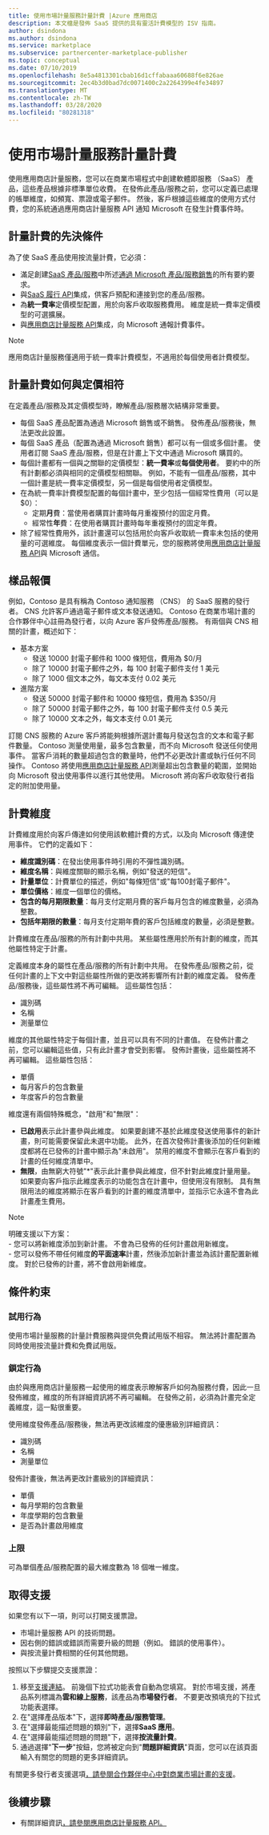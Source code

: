 ```yaml
---
title: 使用市場計量服務計量計費 |Azure 應用商店
description: 本文檔是發佈 SaaS 提供的具有靈活計費模型的 ISV 指南。
author: dsindona
ms.author: dsindona
ms.service: marketplace
ms.subservice: partnercenter-marketplace-publisher
ms.topic: conceptual
ms.date: 07/10/2019
ms.openlocfilehash: 8e5a4813301cbab16d1cffabaaa60688f6e826ae
ms.sourcegitcommit: 2ec4b3d0bad7dc0071400c2a2264399e4fe34897
ms.translationtype: MT
ms.contentlocale: zh-TW
ms.lasthandoff: 03/28/2020
ms.locfileid: "80281318"
---
```

# <a name="metered-billing-using-the-marketplace-metering-service"></a>使用市場計量服務計量計費

使用應用商店計量服務，您可以在商業市場程式中創建軟體即服務 （SaaS） 產品，這些產品根據非標準單位收費。  在發佈此產品/服務之前，您可以定義已處理的帳單維度，如頻寬、票證或電子郵件。  然後，客戶根據這些維度的使用方式付費，您的系統通過應用商店計量服務 API 通知 Microsoft 在發生計費事件時。  

## <a name="prerequisites-for-metered-billing"></a>計量計費的先決條件

為了使 SaaS 產品使用按流量計費，它必須：

* 滿足創建[SaaS 產品/服務](https://docs.microsoft.com/azure/marketplace/partner-center-portal/create-new-saas-offer)中所述[通過 Microsoft 產品/服務銷售](https://docs.microsoft.com/azure/marketplace/partner-center-portal/create-new-saas-offer#sell-through-microsoft)的所有要約要求。
* 與[SaaS 履行 API](https://docs.microsoft.com/azure/marketplace/partner-center-portal/pc-saas-fulfillment-api-v2)集成，供客戶預配和連接到您的產品/服務。  
* 為**統一費率**定價模型配置，用於向客戶收取服務費用。  維度是統一費率定價模型的可選擴展。 
* 與[應用商店計量服務 API](./marketplace-metering-service-apis.md)集成，向 Microsoft 通報計費事件。

>[!Note]
>應用商店計量服務僅適用于統一費率計費模型，不適用於每個使用者計費模型。

## <a name="how-metered-billing-fits-in-with-pricing"></a>計量計費如何與定價相符

在定義產品/服務及其定價模型時，瞭解產品/服務層次結構非常重要。

* 每個 SaaS 產品配置為通過 Microsoft 銷售或不銷售。  發佈產品/服務後，無法更改此設置。
* 每個 SaaS 產品（配置為通過 Microsoft 銷售）都可以有一個或多個計畫。 使用者訂閱 SaaS 產品/服務，但是在計畫上下文中通過 Microsoft 購買的。
* 每個計畫都有一個與之關聯的定價模型：**統一費率**或**每個使用者**。 要約中的所有計劃都必須與相同的定價模型相關聯。 例如，不能有一個產品/服務，其中一個計畫是統一費率定價模型，另一個是每個使用者定價模型。
* 在為統一費率計費模型配置的每個計畫中，至少包括一個經常性費用（可以是 $0）：
    * 定期**月**費：當使用者購買計畫時每月重複預付的固定月費。
    * 經常性**年**費：在使用者購買計畫時每年重複預付的固定年費。
* 除了經常性費用外，該計畫還可以包括用於向客戶收取統一費率未包括的使用量的可選維度。   每個維度表示一個計費單元，您的服務將使用[應用商店計量服務 API](./marketplace-metering-service-apis.md)與 Microsoft 通信。

## <a name="sample-offer"></a>樣品報價

例如，Contoso 是具有稱為 Contoso 通知服務 （CNS） 的 SaaS 服務的發行者。 CNS 允許客戶通過電子郵件或文本發送通知。 Contoso 在商業市場計畫的合作夥伴中心註冊為發行者，以向 Azure 客戶發佈產品/服務。  有兩個與 CNS 相關的計畫，概述如下：

* 基本方案
    * 發送 10000 封電子郵件和 1000 條短信，費用為 $0/月
    * 除了 10000 封電子郵件之外，每 100 封電子郵件支付 1 美元
    * 除了 1000 個文本之外，每文本支付 0.02 美元
* 進階方案
    * 發送 50000 封電子郵件和 10000 條短信，費用為 $350/月
    * 除了 50000 封電子郵件之外，每 100 封電子郵件支付 0.5 美元
    * 除了 10000 文本之外，每文本支付 0.01 美元

訂閱 CNS 服務的 Azure 客戶將能夠根據所選計畫每月發送包含的文本和電子郵件數量。  Contoso 測量使用量，最多包含數量，而不向 Microsoft 發送任何使用事件。  當客戶消耗的數量超過包含的數量時，他們不必更改計畫或執行任何不同操作。  Contoso 將使用[應用商店計量服務 API](./marketplace-metering-service-apis.md)測量超出包含數量的範圍，並開始向 Microsoft 發出使用事件以進行其他使用。  Microsoft 將向客戶收取發行者指定的附加使用量。

## <a name="billing-dimensions"></a>計費維度

計費維度用於向客戶傳達如何使用該軟體計費的方式，以及向 Microsoft 傳達使用事件。 它們的定義如下：

* **維度識別碼**：在發出使用事件時引用的不彈性識別碼。
* **維度名稱**：與維度關聯的顯示名稱，例如"發送的短信"。
* **計量單位**：計費單位的描述，例如"每條短信"或"每100封電子郵件"。
* **單位價格**：維度一個單位的價格。  
* **包含的每月期限數量**：每月支付定期月費的客戶每月包含的維度數量，必須為整數。
* **包括年期限的數量**：每月支付定期年費的客戶包括維度的數量，必須是整數。

計費維度在產品/服務的所有計劃中共用。  某些屬性應用於所有計劃的維度，而其他屬性特定于計畫。

定義維度本身的屬性在產品/服務的所有計劃中共用。  在發佈產品/服務之前，從任何計畫的上下文中對這些屬性所做的更改將影響所有計劃的維度定義。  發佈產品/服務後，這些屬性將不再可編輯。  這些屬性包括：

* 識別碼
* 名稱
* 測量單位

維度的其他屬性特定于每個計畫，並且可以具有不同的計畫值。  在發佈計畫之前，您可以編輯這些值，只有此計畫才會受到影響。  發佈計畫後，這些屬性將不再可編輯。  這些屬性包括：

* 單價
* 每月客戶的包含數量 
* 年度客戶的包含數量 

維度還有兩個特殊概念，"啟用"和"無限"：

* **已啟用**表示此計畫參與此維度。  如果要創建不基於此維度發送使用事件的新計畫，則可能需要保留此未選中功能。  此外，在首次發佈計畫後添加的任何新維度都將在已發佈的計畫中顯示為"未啟用"。  禁用的維度不會顯示在客戶看到的計畫的任何維度清單中。
* **無限**，由無窮大符號"*"表示此計畫參與此維度，但不針對此維度計量用量。  如果要向客戶指示此維度表示的功能包含在計畫中，但使用沒有限制。  具有無限用法的維度將顯示在客戶看到的計畫的維度清單中，並指示它永遠不會為此計畫產生費用。

>[!Note] 
>明確支援以下方案： <br> - 您可以將新維度添加到新計畫。  不會為已發佈的任何計畫啟用新維度。 <br> - 您可以發佈不帶任何維度**的平面速率**計畫，然後添加新計畫並為該計畫配置新維度。 對於已發佈的計畫，將不會啟用新維度。

## <a name="constraints"></a>條件約束

### <a name="trial-behavior"></a>試用行為

使用市場計量服務的計量計費服務與提供免費試用版不相容。  無法將計畫配置為同時使用按流量計費和免費試用版。

### <a name="locking-behavior"></a>鎖定行為

由於與應用商店計量服務一起使用的維度表示瞭解客戶如何為服務付費，因此一旦發佈維度，維度的所有詳細資訊將不再可編輯。  在發佈之前，必須為計畫完全定義維度，這一點很重要。
  
使用維度發佈產品/服務後，無法再更改該維度的優惠級別詳細資訊：

* 識別碼
* 名稱
* 測量單位

發佈計畫後，無法再更改計畫級別的詳細資訊：

* 單價
* 每月學期的包含數量
* 年度學期的包含數量
* 是否為計畫啟用維度

### <a name="upper-limits"></a>上限

可為單個產品/服務配置的最大維度數為 18 個唯一維度。

## <a name="get-support"></a>取得支援

如果您有以下一項，則可以打開支援票證。

* 市場計量服務 API 的技術問題。
* 因右側的錯誤或錯誤而需要升級的問題（例如。 錯誤的使用事件）。
* 與按流量計費相關的任何其他問題。 

按照以下步驟提交支援票證：

1. 移至[支援連結](https://support.microsoft.com/supportforbusiness/productselection?sapId=48734891-ee9a-5d77-bf29-82bf8d8111ff)。 前幾個下拉式功能表會自動為您填寫。 對於市場支援，將產品系列標識為**雲和線上服務**，該產品為**市場發行者**。  不要更改預填充的下拉式功能表選擇。
2. 在"選擇產品版本"下，選擇**即時產品/服務管理**。
3. 在"選擇最能描述問題的類別"下，選擇**SaaS 應用**。
4. 在"選擇最能描述問題的問題"下，選擇**按流量計費**。
5. 通過選擇"**下一步**"按鈕，您將被定向到"**問題詳細資訊**"頁面，您可以在該頁面輸入有關您的問題的更多詳細資訊。

有關更多發行者支援選項[，請參閱合作夥伴中心中對商業市場計畫的支援](https://docs.microsoft.com/azure/marketplace/partner-center-portal/support)。

## <a name="next-steps"></a>後續步驟

- 有關詳細資訊[，請參閱應用商店計量服務 API。](./marketplace-metering-service-apis.md)
